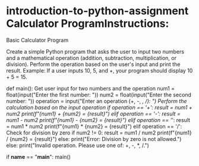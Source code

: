 # introduction-to-python-assignment  Calculator ProgramInstructions:

Basic Calculator Program

Create a simple Python program that asks the user to input two numbers and a mathematical operation (addition, subtraction, multiplication, or division).
Perform the operation based on the user's input and print the result.
Example: If a user inputs 10, 5, and +, your program should display 10 + 5 = 15.


def main():
     Get user input for two numbers and the operation
    num1 = float(input("Enter the first number: "))
    num2 = float(input("Enter the second number: "))
    operation = input("Enter an operation (+, -, *, /): ")
     Perform the calculation based on the input operation
    if operation == '+':
        result = num1 + num2
        print(f"{num1} + {num2} = {result}")
    elif operation == '-':
        result = num1 - num2
        print(f"{num1} - {num2} = {result}")
    elif operation == '*':
        result = num1 * num2
        print(f"{num1} * {num2} = {result}")
    elif operation == '/':
         Check for division by zero
        if num2 != 0:
            result = num1 / num2
            print(f"{num1} / {num2} = {result}")
        else:
            print("Error: Division by zero is not allowed.")
    else:
        print("Invalid operation. Please use one of: +, -, *, /.")

if __name__ == "__main__":
    main()

